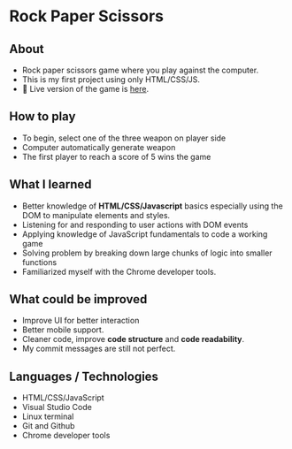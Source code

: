 # Rock Paper Scissors

## About
* Rock paper scissors game where you play against the computer.
* This is my first project using only HTML/CSS/JS. 
* 🔗 Live version of the game is [here](https://datphung239.github.io/rock-paper-scissors/).

## How to play
- To begin, select one of the three weapon on player side
- Computer automatically generate weapon
- The first player to reach a score of 5 wins the game

## What I learned
* Better knowledge of **HTML/CSS/Javascript** basics especially using the DOM to manipulate elements and styles.
* Listening for and responding to user actions with DOM events
* Applying knowledge of JavaScript fundamentals to code a working game
* Solving problem by breaking down large chunks of logic into smaller functions
* Familiarized myself with the Chrome developer tools.

## What could be improved
* Improve UI for better interaction
* Better mobile support.
* Cleaner code, improve **code structure** and **code readability**.
* My commit messages are still not perfect.

## Languages / Technologies
- HTML/CSS/JavaScript
- Visual Studio Code
- Linux terminal
- Git and Github
- Chrome developer tools
